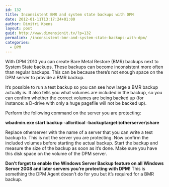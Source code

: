 ```yaml
---
id: 132
title: Inconsistent BMR and system state backups with DPM
date: 2012-01-11T13:17:24+01:00
author: Dimitri Koens
layout: post
guid: http://www.dimensionit.tv/?p=132
permalink: /inconsistent-bmr-and-system-state-backups-with-dpm/
categories:
  - DPM
---
```

With DPM 2010 you can create Bare Metal Restore (BMR) backups next to System State backups. These backups can become inconsistent more often than regular backups. This can be because there&#8217;s not enough space on the DPM server to provide a BMR backup.

It&#8217;s possible to run a test backup so you can see how large a BMR backup actually is. It also tells you what volumes are included in the backup, so you can confirm whether the correct volumes are being backed up (for instance: a D-drive with only a huge pagefile will not be backed up).

Perform the following command on the server you are protecting:

**wbadmin.exe start backup -allcritical -backuptarget:\\otherserver\share**

Replace otherserver with the name of a server that you can write a test backup to. This is not the server you are protecting. Now confirm the included volumes before starting the actual backup. Start the backup and measure the size of the backup as soon as it&#8217;s done. Make sure you have this disk space on the volume of the DPM server.

**Don&#8217;t forget to enable the Windows Server Backup feature on all Windows Server 2008 and later servers you&#8217;re protecting with DPM!** This is something the DPM Agent doesn&#8217;t do for you but it&#8217;s required for a BMR backup.

<!-- AddThis Advanced Settings generic via filter on the_content -->

<!-- AddThis Share Buttons generic via filter on the_content -->